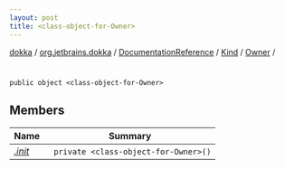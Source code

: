 ```yaml
---
layout: post
title: <class-object-for-Owner>
---
```

[dokka](../../../../../index.md) / [org.jetbrains.dokka](../../../../index.md) / [DocumentationReference](../../../index.md) / [Kind](../../index.md) / [Owner](../index.md) / [<class-object-for-Owner>](index.md)

# <class-object-for-Owner>

```
public object <class-object-for-Owner>
```
## Members
| Name | Summary |
|------|---------|
|[*.init*](_init_.md)|&nbsp;&nbsp;`private <class-object-for-Owner>()`<br>|
